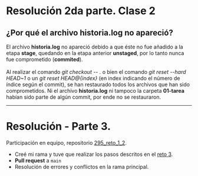 # Resolución 2da parte. Clase 2

## **¿Por qué el archivo historia.log no apareció?**

El archivo **historia.log** no apareció debido a que éste no fue añadido a la etapa **stage**, quedando en la etapa anterior **unstaged**, por  lo tanto nunca fue comprometido (**commited**).
<br><br>
Al realizar el comando *git checkout -- .* o bien el comando *git reset --hard HEAD~1* o un *git reset HEAD@{index}* (en index indicando el número de índice según el commit), se han restaurado todos los archivos que han sido comprometidos. Ni el archivo **historia.log** ni tampoco la carpeta **01-tarea** habían sido parte de algún commit, por ende no se restauraron.

<hr />

# Resolución - Parte 3.

Participación en equipo, repositorio [295_reto_1_2](https://github.com/starmaster1990/295_reto_1_2/tree/main/exercise).

- Creé mi rama y tuve que realizar los pasos descritos en el [reto 3](https://github.com/roxsross/bootcamp-1-challenge/blob/master/Readme.md).
- **Pull request** a `main`
- Resolución de errores y conflictos en la rama principal.
